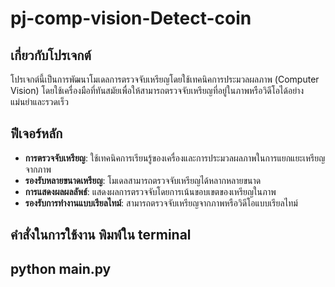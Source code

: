 # pj-comp-vision-Detect-coin

## เกี่ยวกับโปรเจกต์
โปรเจกต์นี้เป็นการพัฒนาโมเดลการตรวจจับเหรียญโดยใช้เทคนิคการประมวลผลภาพ (Computer Vision) โดยใช้เครื่องมือที่ทันสมัยเพื่อให้สามารถตรวจจับเหรียญที่อยู่ในภาพหรือวิดีโอได้อย่างแม่นยำและรวดเร็ว

## ฟีเจอร์หลัก
- **การตรวจจับเหรียญ**: ใช้เทคนิคการเรียนรู้ของเครื่องและการประมวลผลภาพในการแยกแยะเหรียญจากภาพ
- **รองรับหลายขนาดเหรียญ**: โมเดลสามารถตรวจจับเหรียญได้หลากหลายขนาด
- **การแสดงผลผลลัพธ์**: แสดงผลการตรวจจับโดยการเน้นขอบเขตของเหรียญในภาพ
- **รองรับการทำงานแบบเรียลไทม์**: สามารถตรวจจับเหรียญจากภาพหรือวิดีโอแบบเรียลไทม์


## คำสั่งในการใช้งาน พิมพ์ใน terminal

## python main.py